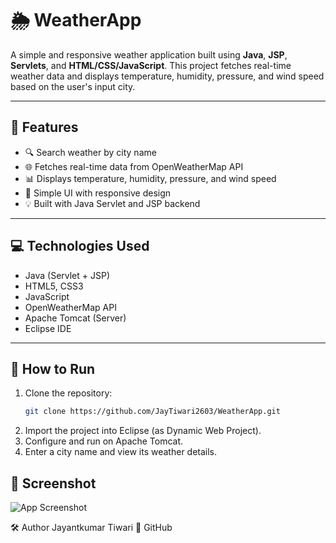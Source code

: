 # 🌦️ WeatherApp

A simple and responsive weather application built using **Java**, **JSP**, **Servlets**, and **HTML/CSS/JavaScript**. This project fetches real-time weather data and displays temperature, humidity, pressure, and wind speed based on the user's input city.

---

## 📌 Features

- 🔍 Search weather by city name
- 🌐 Fetches real-time data from OpenWeatherMap API
- 📊 Displays temperature, humidity, pressure, and wind speed
- 🧩 Simple UI with responsive design
- 💡 Built with Java Servlet and JSP backend

---

## 💻 Technologies Used

- Java (Servlet + JSP)
- HTML5, CSS3
- JavaScript
- OpenWeatherMap API
- Apache Tomcat (Server)
- Eclipse IDE

---

## 🚀 How to Run

1. Clone the repository:
   ```bash
   git clone https://github.com/JayTiwari2603/WeatherApp.git
2. Import the project into Eclipse (as Dynamic Web Project).
3. Configure and run on Apache Tomcat.
4. Enter a city name and view its weather details.


## 📸 Screenshot

![App Screenshot](https://github.com/JayTiwari2603/WeatherApp/blob/main/Output_MyWeatherApp.png?raw=true)



🛠️ Author
Jayantkumar Tiwari
🔗 GitHub

